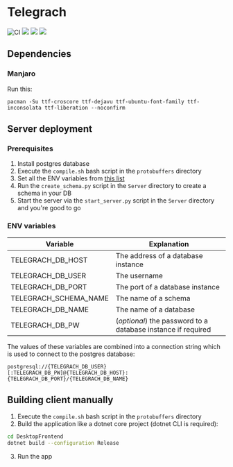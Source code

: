 # Telegrach
![CI](https://github.com/LokiVKlokeNaAndoke/Telegrach/workflows/CI/badge.svg?branch=master)
[![](https://tokei.rs/b1/github/LokiVKlokeNaAndoke/Telegrach?category=lines)](https://github.com/XAMPPRocky/tokei)
[![](https://tokei.rs/b1/github/LokiVKlokeNaAndoke/Telegrach?category=code)](https://github.com/XAMPPRocky/tokei)
[![](https://tokei.rs/b1/github/LokiVKlokeNaAndoke/Telegrach?category=comments)](https://github.com/XAMPPRocky/tokei)

## Dependencies
### Manjaro
Run this:

`pacman -Su ttf-croscore ttf-dejavu ttf-ubuntu-font-family ttf-inconsolata ttf-liberation --noconfirm`

## Server deployment
### Prerequisites
1. Install postgres database
2. Execute the `compile.sh` bash script in the `protobuffers` directory
3. Set all the ENV variables from [this list](#server-env-variables)
4. Run the `create_schema.py` script in the `Server` directory to create a schema in your DB
5. Start the server via the `start_server.py` script in the `Server` directory and you're good to go

### ENV variables
Variable | Explanation
--- | ---
TELEGRACH_DB_HOST | The address of a database instance
TELEGRACH_DB_USER | The username
TELEGRACH_DB_PORT | The port of a database instance
TELEGRACH_SCHEMA_NAME | The name of a schema
TELEGRACH_DB_NAME | The name of a database
TELEGRACH_DB_PW | (*optional*) the password to a database instance if required

The values of these variables are combined into a connection string which is used to connect to the postgres database:

`postgresql://{TELEGRACH_DB_USER}[:TELEGRACH_DB_PW]@{TELEGRACH_DB_HOST}:{TELEGRACH_DB_PORT}/{TELEGRACH_DB_NAME}`

## Building client manually
1. Execute the `compile.sh` bash script in the `protobuffers` directory
2. Build the application like a dotnet core project (dotnet CLI is required): 
```bash
cd DesktopFrontend
dotnet build --configuration Release
```
3. Run the app